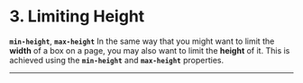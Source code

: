 # 3. Limiting Height

**`min-height`**, **`max-height`**
In the same way that you might want to limit the **width** of a box on a page, you may also want to limit the **height** of it. This is achieved using the **`min-height`** and **`max-height`** properties.

---
